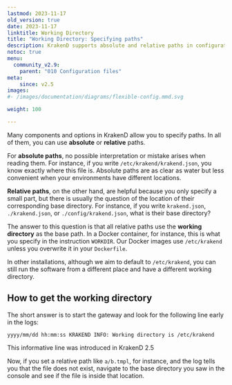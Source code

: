 ```yaml
---
lastmod: 2023-11-17
old_version: true
date: 2023-11-17
linktitle: Working Directory
title: "Working Directory: Specifying paths"
description: KrakenD supports absolute and relative paths in configurations. Absolute paths provide clarity, while relative paths use the working directory, making them flexible for varied environments.
notoc: true
menu:
  community_v2.9:
    parent: "010 Configuration files"
meta:
    since: v2.5
images:
#- /images/documentation/diagrams/flexible-config.mmd.svg

weight: 100

---
```

Many components and options in KrakenD allow you to specify paths. In all of them, you can use **absolute** or **relative** paths.

For **absolute paths**, no possible interpretation or mistake arises when reading them. For instance, if you write `/etc/krakend/krakend.json`, you know exactly where this file is. Absolute paths are as clear as water but less convenient when your environments have different locations.

**Relative paths**, on the other hand, are helpful because you only specify a small part, but there is usually the question of the location of their corresponding base directory. For instance, if you write `krakend.json`, `./krakend.json`, or `./config/krakend.json`, what is their base directory?

The answer to this question is that all relative paths use the **working directory** as the base path. In a Docker container, for instance, this is what you specify in the instruction `WORKDIR`. Our Docker images use `/etc/krakend` unless you overwrite it in your `Dockerfile`.

In other installations, although we aim to default to `/etc/krakend`, you can still run the software from a different place and have a different working directory.

## How to get the working directory
The short answer is to start the gateway and look for the following line early in the logs:

```log
yyyy/mm/dd hh:mm:ss KRAKEND INFO: Working directory is /etc/krakend
```

This informative line was introduced in KrakenD 2.5

Now, if you set a relative path like `a/b.tmpl`, for instance, and the log tells you that the file does not exist, navigate to the base directory you saw in the console and see if the file is inside that location.